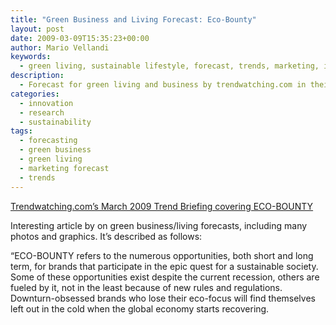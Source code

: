 ```yaml
---
title: "Green Business and Living Forecast: Eco-Bounty"
layout: post
date: 2009-03-09T15:35:23+00:00
author: Mario Vellandi
keywords:
  - green living, sustainable lifestyle, forecast, trends, marketing, innovation, eco-bounty
description:
  - Forecast for green living and business by trendwatching.com in their Eco-Bounty report. See link for further details, photos, and graphics.
categories:
  - innovation
  - research
  - sustainability
tags:
  - forecasting
  - green business
  - green living
  - marketing forecast
  - trends
---
```

<a rel="nofollow" href="http://www.trendwatching.com/briefing/full/">Trendwatching.com&#8217;s March 2009 Trend Briefing covering ECO-BOUNTY</a>

Interesting article by on green business/living forecasts, including many photos and graphics. It&#8217;s described as follows:

“ECO-BOUNTY refers to the numerous opportunities, both short and long term, for brands that participate in the epic quest for a sustainable society. Some of these opportunities exist despite the current recession, others are fueled by it, not in the least because of new rules and regulations. Downturn-obsessed brands who lose their eco-focus will find themselves left out in the cold when the global economy starts recovering.
